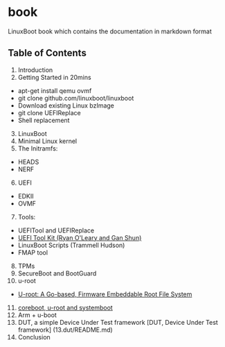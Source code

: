 # book

LinuxBoot book which contains the documentation in markdown format

## Table of Contents

1. Introduction
2. Getting Started in 20mins
  * apt-get install qemu ovmf
  * git clone github.com/linuxboot/linuxboot
  * Download existing Linux bzImage
  * git clone UEFIReplace
  * Shell replacement
3. LinuxBoot
4. Minimal Linux kernel
5. The Initramfs:
  * HEADS
  * NERF
6. UEFI
  * EDKII
  * OVMF
7. Tools:
  * UEFITool and UEFIReplace
  * [UEFI Tool Kit (Ryan O'Leary and Gan Shun)](7b.UEFI_Tool_Kit/README.md)
  * LinuxBoot Scripts (Trammell Hudson)
  * FMAP tool
8. TPMs
9. SecureBoot and BootGuard
10. u-root
  * [U-root: A Go-based, Firmware Embeddable Root File System](10.u-root/README.md)
11. [coreboot, u-root and systemboot](11.coreboot.u-root.systemboot/README.md)
12. Arm + u-boot
13. DUT, a simple Device Under Test framework [DUT, Device Under Test framework] (13.dut/README.md)
14. Conclusion
